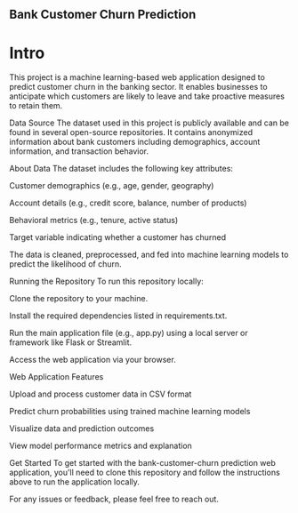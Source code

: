 ## Bank Customer Churn Prediction

# Intro
This project is a machine learning-based web application designed to predict customer churn in the banking sector. It enables businesses to anticipate which customers are likely to leave and take proactive measures to retain them.

Data Source
The dataset used in this project is publicly available and can be found in several open-source repositories. It contains anonymized information about bank customers including demographics, account information, and transaction behavior.

About Data
The dataset includes the following key attributes:

Customer demographics (e.g., age, gender, geography)

Account details (e.g., credit score, balance, number of products)

Behavioral metrics (e.g., tenure, active status)

Target variable indicating whether a customer has churned

The data is cleaned, preprocessed, and fed into machine learning models to predict the likelihood of churn.

Running the Repository
To run this repository locally:

Clone the repository to your machine.

Install the required dependencies listed in requirements.txt.

Run the main application file (e.g., app.py) using a local server or framework like Flask or Streamlit.

Access the web application via your browser.

Web Application Features

Upload and process customer data in CSV format

Predict churn probabilities using trained machine learning models

Visualize data and prediction outcomes

View model performance metrics and explanation

Get Started
To get started with the bank-customer-churn prediction web application, you'll need to clone this repository and follow the instructions above to run the application locally.

For any issues or feedback, please feel free to reach out.
